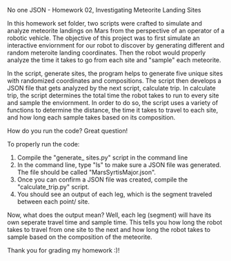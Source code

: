 No one JSON - Homework 02, Investigating Meteorite Landing Sites

In this homework set folder, two scripts were crafted to simulate and analyze meteorite landings on Mars from the perspective of an operator of a robotic vehicle. 
The objective of this project was to first simulate an interactive enviornment for our robot to discover by generating different and random meteroite landing 
coordinates. Then the robot would properly analyze the time it takes to go from each site and "sample" each meteorite.

In the script, generate sites, the program helps to generate five unique sites with randomized coordinates and compositions. The script then develops a JSON file
that gets analyzed by the next script, calculate trip. In calculate trip, the script determines the total time the robot takes to run to every site and sample the 
enviornment. In order to do so, the script uses a variety of functions to determine the distance, the time it takes to travel to each site, and how long each 
sample takes based on its composition.

How do you run the code? Great question!

To properly run the code:
  1) Compile the "generate_ sites.py" script in the command line
  2) In the command line, type "ls" to make sure a JSON file was generated. The file should be called "MarsSyrtisMajor.json".
  3) Once you can confirm a JSON file was created, compile the "calculate_trip.py" script.
  4) You should see an output of each leg, which is the segment traveled between each point/ site.

Now, what does the output mean? Well, each leg (segment) will have its own seperate travel time and sample time. This tells you how long the robot takes to travel 
from one site to the next and how long the robot takes to sample based on the composition of the meteorite.

Thank you for grading my homework :)!     
